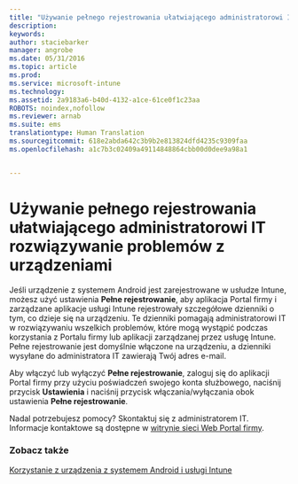 ```yaml
---
title: "Używanie pełnego rejestrowania ułatwiającego administratorowi IT rozwiązywanie problemów z urządzeniami | Microsoft Intune"
description: 
keywords: 
author: staciebarker
manager: angrobe
ms.date: 05/31/2016
ms.topic: article
ms.prod: 
ms.service: microsoft-intune
ms.technology: 
ms.assetid: 2a9183a6-b40d-4132-a1ce-61ce0f1c23aa
ROBOTS: noindex,nofollow
ms.reviewer: arnab
ms.suite: ems
translationtype: Human Translation
ms.sourcegitcommit: 618e2abda642c3b9b2e813824dfd4235c9309faa
ms.openlocfilehash: a1c7b3c02409a49114848864cbb00d0dee9a98a1


---
```



# Używanie pełnego rejestrowania ułatwiającego administratorowi IT rozwiązywanie problemów z urządzeniami

Jeśli urządzenie z systemem Android jest zarejestrowane w usłudze Intune, możesz użyć ustawienia **Pełne rejestrowanie**, aby aplikacja Portal firmy i zarządzane aplikacje usługi Intune rejestrowały szczegółowe dzienniki o tym, co dzieje się na urządzeniu. Te dzienniki pomagają administratorowi IT w rozwiązywaniu wszelkich problemów, które mogą wystąpić podczas korzystania z Portalu firmy lub aplikacji zarządzanej przez usługę Intune. Pełne rejestrowanie jest domyślnie włączone na urządzeniu, a dzienniki wysyłane do administratora IT zawierają Twój adres e-mail.

Aby włączyć lub wyłączyć **Pełne rejestrowanie**, zaloguj się do aplikacji Portal firmy przy użyciu poświadczeń swojego konta służbowego, naciśnij przycisk **Ustawienia** i naciśnij przycisk włączania/wyłączania obok ustawienia **Pełne rejestrowanie**.

Nadal potrzebujesz pomocy? Skontaktuj się z administratorem IT. Informacje kontaktowe są dostępne w [witrynie sieci Web Portal firmy](http://portal.manage.microsoft.com).

### Zobacz także
[Korzystanie z urządzenia z systemem Android i usługi Intune](using-your-android-device-with-intune.md)



<!--HONumber=Jul16_HO4-->


